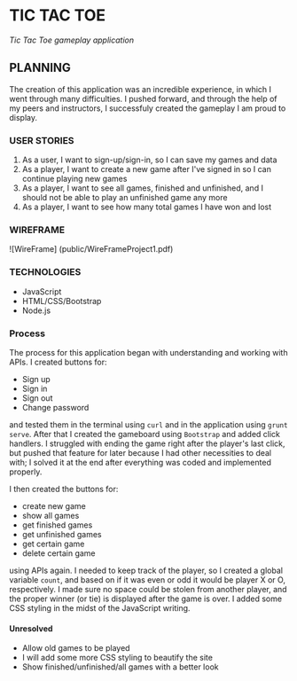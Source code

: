 # **TIC TAC TOE**
*Tic Tac Toe gameplay application*

## PLANNING

The creation of this application was an incredible experience, in which I went through many difficulties. I pushed forward, and through the help of my peers and instructors, I successfuly created the gameplay I am proud to display.

### USER STORIES
1. As a user, I want to sign-up/sign-in, so I can save my games and data
2. As a player, I want to create a new game after I've signed in so I can continue playing new games
3. As a player, I want to see all games, finished and unfinished, and I should not be able to play an unfinished game any more
4. As a player, I want to see how many total games I have won and lost

### WIREFRAME
![WireFrame]
(public/WireFrameProject1.pdf)

### TECHNOLOGIES
* JavaScript
* HTML/CSS/Bootstrap
* Node.js

### Process

The process for this application began with understanding and working with APIs. I created buttons for:

* Sign up
* Sign in
* Sign out
* Change password

and tested them in the terminal using `curl` and in the application using `grunt serve`. After that I created the gameboard using `Bootstrap` and added click handlers. I struggled with ending the game right after the player's last click, but pushed that feature for later because I had other necessities to deal with; I solved it at the end after everything was coded and implemented properly.

I then created the buttons for:

* create new game
* show all games
* get finished games
* get unfinished games
* get certain game
* delete certain game

using APIs again. I needed to keep track of the player, so I created a global variable `count`, and based on if it was even or odd it would be player X or O, respectively. I made sure no space could be stolen from another player, and the proper winner (or tie) is displayed after the game is over.
I added some CSS styling in the midst of the JavaScript writing.

#### Unresolved
* Allow old games to be played
* I will add some more CSS styling to beautify the site
* Show finished/unfinished/all games with a better look
